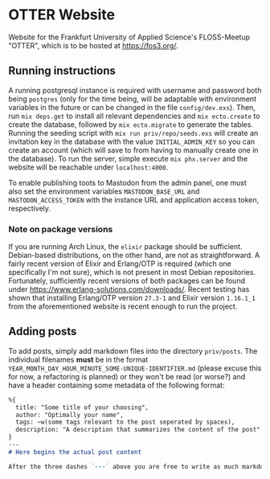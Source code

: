 # OTTER Website

Website for the Frankfurt University of Applied Science's FLOSS-Meetup "OTTER", which is to be hosted at https://fos3.org/.

## Running instructions

A running postgresql instance is required with username and password both being `postgres` (only for the time being, will be adaptable with environment variables in the future or can be changed in the file `config/dev.exs`). Then, run `mix deps.get` to install all relevant dependencies and `mix ecto.create` to create the database, followed by `mix ecto.migrate` to generate the tables. Running the seeding script with `mix run priv/repo/seeds.exs` will create an invitation key in the database with the value `INITIAL_ADMIN_KEY` so you can create an account (which will save to from having to manually create one in the database). To run the server, simple execute `mix phx.server` and the website will be reachable under `localhost:4000`.

To enable publishing toots to Mastodon from the admin panel, one must also set the environment variables `MASTODON_BASE_URL` and `MASTODON_ACCESS_TOKEN` with the instance URL and application access token, respectively.

### Note on package versions

If you are running Arch Linux, the `elixir` package should be sufficient. Debian-based distributions, on the other hand, are not as straightforward. A fairly recent version of Elixir and Erlang/OTP is required (which one specifically I'm not sure), which is not present in most Debian repositories. Fortunately, sufficiently recent versions of both packages can be found under https://www.erlang-solutions.com/downloads/. Recent testing has shown that installing Erlang/OTP version `27.3-1` and Elixir version `1.16.1_1` from the aforementioned website is recent enough to run the project.

## Adding posts

To add posts, simply add markdown files into the directory `priv/posts`. The individual filenames **must** be in the format `YEAR_MONTH_DAY_HOUR_MINUTE_SOME-UNIQUE-IDENTIFIER.md` (please excuse this for now, a refactoring is planned) or they won't be read (or worse?) and have a header containing some metadata of the following format:

```markdown
%{
  title: "Some title of your choosing",
  author: "Optimally your name",
  tags: ~w(some tags relevant to the post seperated by spaces),
  description: "A description that summarizes the content of the post"
}
---
# Here begins the actual post content

After the three dashes `---` above you are free to write as much markdown as you want.
```
